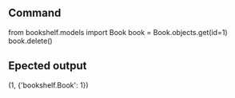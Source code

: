 ## Command
from bookshelf.models import Book
book = Book.objects.get(id=1)
book.delete()

## Epected output
(1, {'bookshelf.Book': 1})

